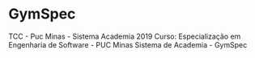 # GymSpec
TCC - Puc Minas - Sistema Academia 2019
Curso: Especialização em Engenharia de Software - PUC Minas
Sistema de Academia - GymSpec
